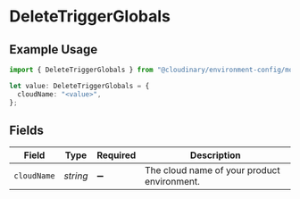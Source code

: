 # DeleteTriggerGlobals

## Example Usage

```typescript
import { DeleteTriggerGlobals } from "@cloudinary/environment-config/models/operations";

let value: DeleteTriggerGlobals = {
  cloudName: "<value>",
};
```

## Fields

| Field                                       | Type                                        | Required                                    | Description                                 |
| ------------------------------------------- | ------------------------------------------- | ------------------------------------------- | ------------------------------------------- |
| `cloudName`                                 | *string*                                    | :heavy_minus_sign:                          | The cloud name of your product environment. |